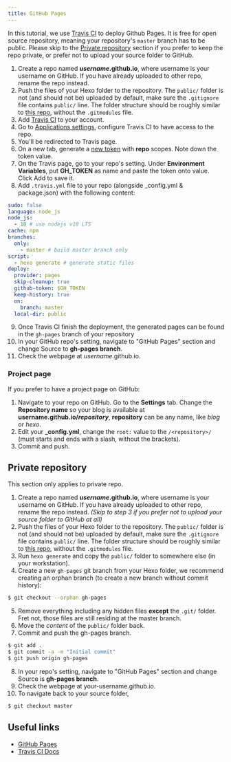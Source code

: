 ```yaml
---
title: GitHub Pages
---
```


In this tutorial, we use [Travis CI](https://travis-ci.com/) to deploy Github Pages. It is free for open source repository, meaning your repository's `master` branch has to be public. Please skip to the [Private repository](#Private-repository) section if you prefer to keep the repo private, or prefer not to upload your source folder to GitHub.

1. Create a repo named <b>*username*.github.io</b>, where username is your username on GitHub. If you have already uploaded to other repo, rename the repo instead.
2. Push the files of your Hexo folder to the repository. The `public/` folder is not (and should not be) uploaded by default, make sure the `.gitignore` file contains `public/` line. The folder structure should be roughly similar to [this repo](https://github.com/hexojs/hexo-starter), without the `.gitmodules` file.
3. Add [Travis CI](https://github.com/marketplace/travis-ci) to your account.
4. Go to [Applications settings](https://github.com/settings/installations), configure Travis CI to have access to the repo.
5. You'll be redirected to Travis page.
6. On a new tab, generate a [new token](https://github.com/settings/tokens) with **repo** scopes. Note down the token value.
7. On the Travis page, go to your repo's setting. Under **Environment Variables**, put **GH_TOKEN** as name and paste the token onto value. Click Add to save it.
8. Add `.travis.yml` file to your repo (alongside _config.yml & package.json) with the following content:
```yml
sudo: false
language: node_js
node_js:
  - 10 # use nodejs v10 LTS
cache: npm
branches:
  only:
    - master # build master branch only
script:
  - hexo generate # generate static files
deploy:
  provider: pages
  skip-cleanup: true
  github-token: $GH_TOKEN
  keep-history: true
  on:
    branch: master
  local-dir: public
```
9. Once Travis CI finish the deployment, the generated pages can be found in the `gh-pages` branch of your repository
10. In your GitHub repo's setting, navigate to "GitHub Pages" section and change Source to **gh-pages branch**.
11. Check the webpage at *username*.github.io.

### Project page

If you prefer to have a project page on GitHub:

1. Navigate to your repo on GitHub. Go to the **Settings** tab. Change the **Repository name** so your blog is available at <b>username.github.io/*repository*</b>,  **repository** can be any name, like *blog* or *hexo*.
2. Edit your **_config.yml**, change the `root:` value to the `/<repository>/` (must starts and ends with a slash, without the brackets).
3. Commit and push.

## Private repository

This section only applies to private repo.

1. Create a repo named <b>*username*.github.io</b>, where username is your username on GitHub. If you have already uploaded to other repo, rename the repo instead. _(Skip to step 3 if you prefer not to upload your source folder to GitHub at all)_
2. Push the files of your Hexo folder to the repository. The `public/` folder is not (and should not be) uploaded by default, make sure the `.gitignore` file contains `public/` line. The folder structure should be roughly similar to [this repo](https://github.com/hexojs/hexo-starter), without the `.gitmodules` file.
3. Run `hexo generate` and copy the `public/` folder to somewhere else (in your workstation).
4. Create a new `gh-pages` git branch from your Hexo folder, we recommend creating an orphan branch (to create a new branch without commit history):
``` bash
$ git checkout --orphan gh-pages
```
5. Remove everything including any hidden files **except** the `.git/` folder. Fret not, those files are still residing at the master branch.
6. Move the _content_ of the `public/` folder back.
7. Commit and push the gh-pages branch.
``` bash
$ git add .
$ git commit -a -m "Initial commit"
$ git push origin gh-pages
```
8. In your repo's setting, navigate to "GitHub Pages" section and change Source is **gh-pages branch**.
9. Check the webpage at your-username.github.io.
10. To navigate back to your source folder,
``` bash
$ git checkout master
```

## Useful links

- [GitHub Pages](https://help.github.com/categories/github-pages-basics/)
- [Travis CI Docs](https://docs.travis-ci.com/user/tutorial/)
